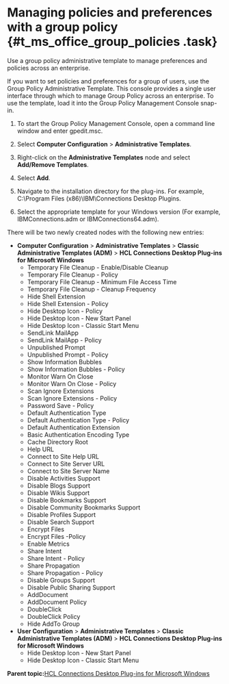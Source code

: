 # Managing policies and preferences with a group policy {#t_ms_office_group_policies .task}

Use a group policy administrative template to manage preferences and policies across an enterprise.

If you want to set policies and preferences for a group of users, use the Group Policy Administrative Template. This console provides a single user interface through which to manage Group Policy across an enterprise. To use the template, load it into the Group Policy Management Console snap-in.

1.  To start the Group Policy Management Console, open a command line window and enter gpedit.msc.

2.  Select **Computer Configuration** \> **Administrative Templates**.

3.  Right-click on the **Administrative Templates** node and select **Add/Remove Templates**.

4.  Select **Add**.

5.  Navigate to the installation directory for the plug-ins. For example, C:\\Program Files \(x86\)\\IBM\\Connections Desktop Plugins.

6.  Select the appropriate template for your Windows version \(For example, IBMConnections.adm or IBMConnections64.adm\).


There will be two newly created nodes with the following new entries:

-   **Computer Configuration** \> **Administrative Templates** \> **Classic Administrative Templates \(ADM\)** \> **HCL Connections Desktop Plug-ins for Microsoft Windows**
    -   Temporary File Cleanup - Enable/Disable Cleanup
    -   Temporary File Cleanup - Policy
    -   Temporary File Cleanup - Minimum File Access Time
    -   Temporary File Cleanup - Cleanup Frequency
    -   Hide Shell Extension
    -   Hide Shell Extension - Policy
    -   Hide Desktop Icon - Policy
    -   Hide Desktop Icon - New Start Panel
    -   Hide Desktop Icon - Classic Start Menu
    -   SendLink MailApp
    -   SendLink MailApp - Policy
    -   Unpublished Prompt
    -   Unpublished Prompt - Policy
    -   Show Information Bubbles
    -   Show Information Bubbles - Policy
    -   Monitor Warn On Close
    -   Monitor Warn On Close - Policy
    -   Scan Ignore Extensions
    -   Scan Ignore Extensions - Policy
    -   Password Save - Policy
    -   Default Authentication Type
    -   Default Authentication Type - Policy
    -   Default Authentication Extension
    -   Basic Authentication Encoding Type
    -   Cache Directory Root
    -   Help URL
    -   Connect to Site Help URL
    -   Connect to Site Server URL
    -   Connect to Site Server Name
    -   Disable Activities Support
    -   Disable Blogs Support
    -   Disable Wikis Support
    -   Disable Bookmarks Support
    -   Disable Community Bookmarks Support
    -   Disable Profiles Support
    -   Disable Search Support
    -   Encrypt Files
    -   Encrypt Files -Policy
    -   Enable Metrics
    -   Share Intent
    -   Share Intent - Policy
    -   Share Propagation
    -   Share Propagation - Policy
    -   Disable Groups Support
    -   Disable Public Sharing Support
    -   AddDocument
    -   AddDocument Policy
    -   DoubleClick
    -   DoubleClick Policy
    -   Hide AddTo Group
-   **User Configuration** \> **Administrative Templates** \> **Classic Administrative Templates \(ADM\)** \> **HCL Connections Desktop Plug-ins for Microsoft Windows**
    -   Hide Desktop Icon - New Start Panel
    -   Hide Desktop Icon - Classic Start Menu

**Parent topic:**[HCL Connections Desktop Plug-ins for Microsoft Windows](../../connectors/enduser/c_files_window_install_ovr.md)

